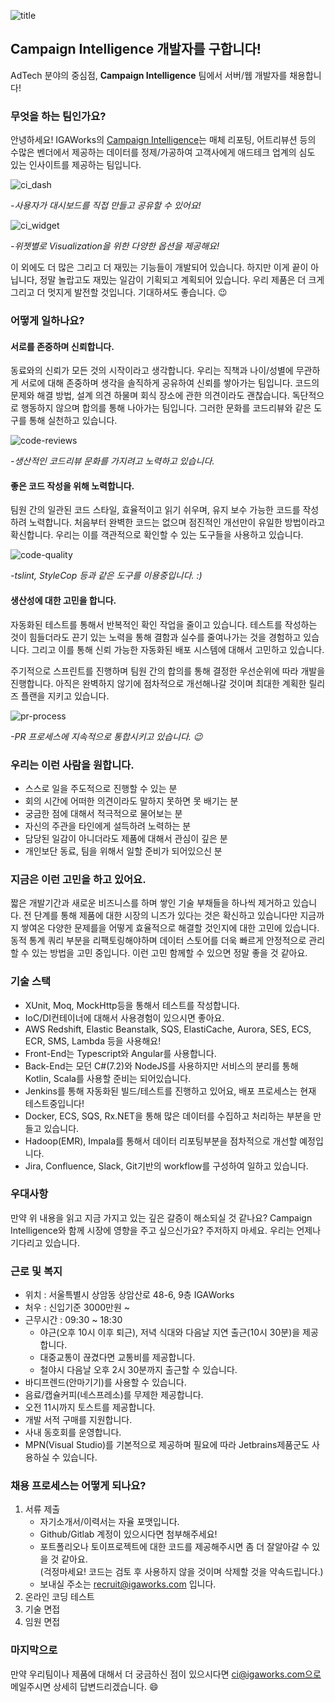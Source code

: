 ![title](images/title.png)

## Campaign Intelligence 개발자를 구합니다!

AdTech 분야의 중심점, **Campaign Intelligence** 팀에서 서버/웹 개발자를 채용합니다!

### 무엇을 하는 팀인가요?

안녕하세요! IGAWorks의 [Campaign Intelligence](https://c-intelligence.com/main)는 매체 리포팅, 어트리뷰션 등의 수많은 벤더에서 제공하는 데이터를 정제/가공하여 고객사에게 애드테크 업계의 심도 있는 인사이트를 제공하는 팀입니다.

![ci_dash](images/ci_dashboard.png)

_-사용자가 대시보드를 직접 만들고 공유할 수 있어요!_

![ci_widget](images/ci_widget_edit.png)

_-위젯별로 Visualization을 위한 다양한 옵션을 제공해요!_

이 외에도 더 많은 그리고 더 재밌는 기능들이 개발되어 있습니다. 하지만 이게 끝이 아닙니다, 정말 놀랍고도 재밌는 일감이 기획되고 계획되어 있습니다. 우리 제품은 더 크게 그리고 더 멋지게 발전할 것입니다. 기대하셔도 좋습니다. :wink:

### 어떻게 일하나요?

#### 서로를 존중하며 신뢰합니다.

동료와의 신뢰가 모든 것의 시작이라고 생각합니다. 우리는 직책과 나이/성별에 무관하게 서로에 대해 존중하며 생각을 솔직하게 공유하여 신뢰를 쌓아가는 팀입니다. 코드의 문제와 해결 방법, 설계 의견 하물며 회식 장소에 관한 의견이라도 괜찮습니다. 독단적으로 행동하지 않으며 합의를 통해 나아가는 팀입니다. 그러한 문화를 코드리뷰와 같은 도구를 통해 실천하고 있습니다.

![code-reviews](images/code-reviews.png)

_-생산적인 코드리뷰 문화를 가지려고 노력하고 있습니다._

#### 좋은 코드 작성을 위해 노력합니다.

팀원 간의 일관된 코드 스타일, 효율적이고 읽기 쉬우며, 유지 보수 가능한 코드를 작성하려 노력합니다. 처음부터 완벽한 코드는 없으며 점진적인 개선만이 유일한 방법이라고 확신합니다. 우리는 이를 객관적으로 확인할 수 있는 도구들을 사용하고 있습니다.

![code-quality](images/code-quality.png)

_-tslint, StyleCop 등과 같은 도구를 이용중입니다. :)_

#### 생산성에 대한 고민을 합니다.

자동화된 테스트를 통해서 반복적인 확인 작업을 줄이고 있습니다. 테스트를 작성하는 것이 힘들더라도 끈기 있는 노력을 통해 결함과 실수를 줄여나가는 것을 경험하고 있습니다. 그리고 이를 통해 신뢰 가능한 자동화된 배포 시스템에 대해서 고민하고 있습니다.

주기적으로 스프린트를 진행하며 팀원 간의 합의를 통해 결정한 우선순위에 따라 개발을 진행합니다. 아직은 완벽하지 않기에 점차적으로 개선해나갈 것이며 최대한 계획한 릴리즈 플랜을 지키고 있습니다.

![pr-process](images/pr-blocking.png)

_-PR 프로세스에 지속적으로 통합시키고 있습니다. :wink:_

### 우리는 이런 사람을 원합니다.

- 스스로 일을 주도적으로 진행할 수 있는 분
- 회의 시간에 어떠한 의견이라도 말하지 못하면 못 배기는 분
- 궁금한 점에 대해서 적극적으로 물어보는 분
- 자신의 주관을 타인에게 설득하려 노력하는 분
- 담당된 일감이 아니더라도 제품에 대해서 관심이 깊은 분
- 개인보단 동료, 팀을 위해서 일할 준비가 되어있으신 분

### 지금은 이런 고민을 하고 있어요.

짧은 개발기간과 새로운 비즈니스를 하며 쌓인 기술 부채들을 하나씩 제거하고 있습니다. 전 단계를 통해 제품에 대한 시장의 니즈가 있다는 것은 확신하고 있습니다만 지금까지 쌓여온 다양한 문제를을 어떻게 효율적으로 해결할 것인지에 대한 고민에 있습니다. 동적 통계 쿼리 부분을 리팩토링해야하며 데이터 스토어를 더욱 빠르게 안정적으로 관리할 수 있는 방법을 고민 중입니다. 이런 고민 함께할 수 있으면 정말 좋을 것 같아요.

### 기술 스택

- XUnit, Moq, MockHttp등을 통해서 테스트를 작성합니다.
- IoC/DI컨테이너에 대해서 사용경험이 있으시면 좋아요.
- AWS Redshift, Elastic Beanstalk, SQS, ElastiCache, Aurora, SES, ECS, ECR, SMS, Lambda 등을 사용해요!
- Front-End는 Typescript와 Angular를 사용합니다.
- Back-End는 모던 C#(7.2)와 NodeJS를 사용하지만 서비스의 분리를 통해 Kotlin, Scala를 사용할 준비는 되어있습니다.
- Jenkins를 통해 자동화된 빌드/테스트를 진행하고 있어요, 배포 프로세스는 현재 테스트중입니다!
- Docker, ECS, SQS, Rx.NET을 통해 많은 데이터를 수집하고 처리하는 부분을 만들고 있습니다.
- Hadoop(EMR), Impala를 통해서 데이터 리포팅부분을 점차적으로 개선할 예정입니다.
- Jira, Confluence, Slack, Git기반의 workflow를 구성하여 일하고 있습니다.

### 우대사항

만약 위 내용을 읽고 지금 가지고 있는 깊은 갈증이 해소되실 것 같나요? Campaign Intelligence와 함께 시장에 영향을 주고 싶으신가요? 주저하지 마세요. 우리는 언제나 기다리고 있습니다.

### 근로 및 복지

- 위치 : 서울특별시 상암동 상암산로 48-6, 9층 IGAWorks
- 처우 : 신입기준 3000만원 ~ 
- 근무시간 : 09:30 ~ 18:30
  - 야근(오후 10시 이후 퇴근), 저녁 식대와 다음날 지연 출근(10시 30분)을 제공합니다.
  - 대중교통이 끊겼다면 교통비를 제공합니다.
  - 철야시 다음날 오후 2시 30분까지 출근할 수 있습니다.
- 바디프렌드(안마기기)를 사용할 수 있습니다.
- 음료/캡슐커피(네스프레소)를 무제한 제공합니다.
- 오전 11시까지 토스트를 제공합니다.
- 개발 서적 구매를 지원합니다.
- 사내 동호회를 운영합니다.
- MPN(Visual Studio)를 기본적으로 제공하며 필요에 따라 Jetbrains제품군도 사용하실 수 있습니다.

### 채용 프로세스는 어떻게 되나요?

1. 서류 제출
    - 자기소개서/이력서는 자율 포맷입니다.
    - Github/Gitlab 계정이 있으시다면 첨부해주세요!
    - 포트폴리오나 토이프로젝트에 대한 코드를 제공해주시면 좀 더 잘알아갈 수 있을 것 같아요.  
      (걱정마세요! 코드는 검토 후 사용하지 않을 것이며 삭제할 것을 약속드립니다.)
    - 보내실 주소는 recruit@igaworks.com 입니다.
1. 온라인 코딩 테스트
1. 기술 면접
1. 임원 면접 

### 마지막으로

만약 우리팀이나 제품에 대해서 더 궁금하신 점이 있으시다면 ci@igaworks.com으로 메일주시면 상세히 답변드리겠습니다. :smile:
